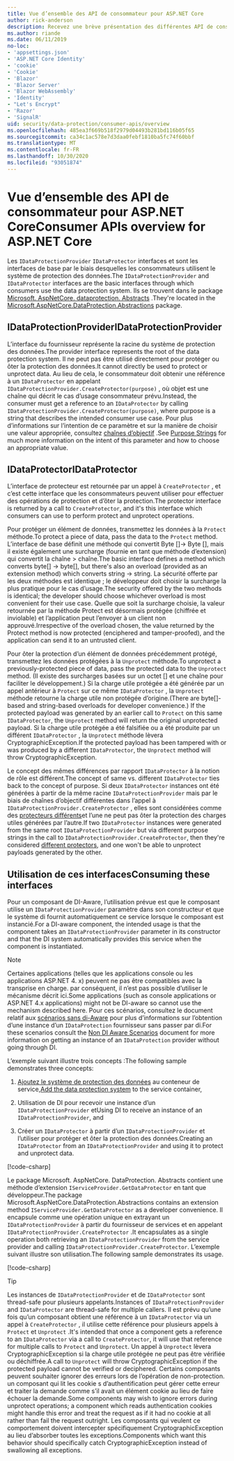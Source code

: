 ```yaml
---
title: Vue d’ensemble des API de consommateur pour ASP.NET Core
author: rick-anderson
description: Recevez une brève présentation des différentes API de consommateur disponibles dans la bibliothèque de protection des données ASP.NET Core.
ms.author: riande
ms.date: 06/11/2019
no-loc:
- 'appsettings.json'
- 'ASP.NET Core Identity'
- 'cookie'
- 'Cookie'
- 'Blazor'
- 'Blazor Server'
- 'Blazor WebAssembly'
- 'Identity'
- "Let's Encrypt"
- 'Razor'
- 'SignalR'
uid: security/data-protection/consumer-apis/overview
ms.openlocfilehash: 485ea3f669b518f2979d04493b281bd116b05f65
ms.sourcegitcommit: ca34c1ac578e7d3daa0febf1810ba5fc74f60bbf
ms.translationtype: MT
ms.contentlocale: fr-FR
ms.lasthandoff: 10/30/2020
ms.locfileid: "93051874"
---
```

# <a name="consumer-apis-overview-for-aspnet-core"></a><span data-ttu-id="d047e-103">Vue d’ensemble des API de consommateur pour ASP.NET Core</span><span class="sxs-lookup"><span data-stu-id="d047e-103">Consumer APIs overview for ASP.NET Core</span></span>

<span data-ttu-id="d047e-104">Les `IDataProtectionProvider` `IDataProtector` interfaces et sont les interfaces de base par le biais desquelles les consommateurs utilisent le système de protection des données.</span><span class="sxs-lookup"><span data-stu-id="d047e-104">The `IDataProtectionProvider` and `IDataProtector` interfaces are the basic interfaces through which consumers use the data protection system.</span></span> <span data-ttu-id="d047e-105">Ils se trouvent dans le package [Microsoft. AspNetCore. dataprotection. Abstracts](https://www.nuget.org/packages/Microsoft.AspNetCore.DataProtection.Abstractions/) .</span><span class="sxs-lookup"><span data-stu-id="d047e-105">They're located in the [Microsoft.AspNetCore.DataProtection.Abstractions](https://www.nuget.org/packages/Microsoft.AspNetCore.DataProtection.Abstractions/) package.</span></span>

## <a name="idataprotectionprovider"></a><span data-ttu-id="d047e-106">IDataProtectionProvider</span><span class="sxs-lookup"><span data-stu-id="d047e-106">IDataProtectionProvider</span></span>

<span data-ttu-id="d047e-107">L’interface du fournisseur représente la racine du système de protection des données.</span><span class="sxs-lookup"><span data-stu-id="d047e-107">The provider interface represents the root of the data protection system.</span></span> <span data-ttu-id="d047e-108">Il ne peut pas être utilisé directement pour protéger ou ôter la protection des données.</span><span class="sxs-lookup"><span data-stu-id="d047e-108">It cannot directly be used to protect or unprotect data.</span></span> <span data-ttu-id="d047e-109">Au lieu de cela, le consommateur doit obtenir une référence à un `IDataProtector` en appelant `IDataProtectionProvider.CreateProtector(purpose)` , où objet est une chaîne qui décrit le cas d’usage consommateur prévu.</span><span class="sxs-lookup"><span data-stu-id="d047e-109">Instead, the consumer must get a reference to an `IDataProtector` by calling `IDataProtectionProvider.CreateProtector(purpose)`, where purpose is a string that describes the intended consumer use case.</span></span> <span data-ttu-id="d047e-110">Pour plus d’informations sur l’intention de ce paramètre et sur la manière de choisir une valeur appropriée, consultez [chaînes d’objectif](xref:security/data-protection/consumer-apis/purpose-strings) .</span><span class="sxs-lookup"><span data-stu-id="d047e-110">See [Purpose Strings](xref:security/data-protection/consumer-apis/purpose-strings) for much more information on the intent of this parameter and how to choose an appropriate value.</span></span>

## <a name="idataprotector"></a><span data-ttu-id="d047e-111">IDataProtector</span><span class="sxs-lookup"><span data-stu-id="d047e-111">IDataProtector</span></span>

<span data-ttu-id="d047e-112">L’interface de protecteur est retournée par un appel à `CreateProtector` , et c’est cette interface que les consommateurs peuvent utiliser pour effectuer des opérations de protection et d’ôter la protection.</span><span class="sxs-lookup"><span data-stu-id="d047e-112">The protector interface is returned by a call to `CreateProtector`, and it's this interface which consumers can use to perform protect and unprotect operations.</span></span>

<span data-ttu-id="d047e-113">Pour protéger un élément de données, transmettez les données à la `Protect` méthode.</span><span class="sxs-lookup"><span data-stu-id="d047e-113">To protect a piece of data, pass the data to the `Protect` method.</span></span> <span data-ttu-id="d047e-114">L’interface de base définit une méthode qui convertit Byte []-> Byte [], mais il existe également une surcharge (fournie en tant que méthode d’extension) qui convertit la chaîne > chaîne.</span><span class="sxs-lookup"><span data-stu-id="d047e-114">The basic interface defines a method which converts byte[] -> byte[], but there's also an overload (provided as an extension method) which converts string -> string.</span></span> <span data-ttu-id="d047e-115">La sécurité offerte par les deux méthodes est identique ; le développeur doit choisir la surcharge la plus pratique pour le cas d’usage.</span><span class="sxs-lookup"><span data-stu-id="d047e-115">The security offered by the two methods is identical; the developer should choose whichever overload is most convenient for their use case.</span></span> <span data-ttu-id="d047e-116">Quelle que soit la surcharge choisie, la valeur retournée par la méthode Protect est désormais protégée (chiffrée et inviolable) et l’application peut l’envoyer à un client non approuvé.</span><span class="sxs-lookup"><span data-stu-id="d047e-116">Irrespective of the overload chosen, the value returned by the Protect method is now protected (enciphered and tamper-proofed), and the application can send it to an untrusted client.</span></span>

<span data-ttu-id="d047e-117">Pour ôter la protection d’un élément de données précédemment protégé, transmettez les données protégées à la `Unprotect` méthode.</span><span class="sxs-lookup"><span data-stu-id="d047e-117">To unprotect a previously-protected piece of data, pass the protected data to the `Unprotect` method.</span></span> <span data-ttu-id="d047e-118">(Il existe des surcharges basées sur un octet [] et une chaîne pour faciliter le développement.) Si la charge utile protégée a été générée par un appel antérieur à `Protect` sur ce même `IDataProtector` , la `Unprotect` méthode retourne la charge utile non protégée d’origine.</span><span class="sxs-lookup"><span data-stu-id="d047e-118">(There are byte[]-based and string-based overloads for developer convenience.) If the protected payload was generated by an earlier call to `Protect` on this same `IDataProtector`, the `Unprotect` method will return the original unprotected payload.</span></span> <span data-ttu-id="d047e-119">Si la charge utile protégée a été falsifiée ou a été produite par un différent `IDataProtector` , la `Unprotect` méthode lèvera CryptographicException.</span><span class="sxs-lookup"><span data-stu-id="d047e-119">If the protected payload has been tampered with or was produced by a different `IDataProtector`, the `Unprotect` method will throw CryptographicException.</span></span>

<span data-ttu-id="d047e-120">Le concept des mêmes différences par rapport `IDataProtector` à la notion de rôle est différent.</span><span class="sxs-lookup"><span data-stu-id="d047e-120">The concept of same vs. different `IDataProtector` ties back to the concept of purpose.</span></span> <span data-ttu-id="d047e-121">Si deux `IDataProtector` instances ont été générées à partir de la même racine `IDataProtectionProvider` mais par le biais de chaînes d’objectif différentes dans l’appel à `IDataProtectionProvider.CreateProtector` , elles sont considérées comme des [protecteurs différents](xref:security/data-protection/consumer-apis/purpose-strings)et l’une ne peut pas ôter la protection des charges utiles générées par l’autre.</span><span class="sxs-lookup"><span data-stu-id="d047e-121">If two `IDataProtector` instances were generated from the same root `IDataProtectionProvider` but via different purpose strings in the call to `IDataProtectionProvider.CreateProtector`, then they're considered [different protectors](xref:security/data-protection/consumer-apis/purpose-strings), and one won't be able to unprotect payloads generated by the other.</span></span>

## <a name="consuming-these-interfaces"></a><span data-ttu-id="d047e-122">Utilisation de ces interfaces</span><span class="sxs-lookup"><span data-stu-id="d047e-122">Consuming these interfaces</span></span>

<span data-ttu-id="d047e-123">Pour un composant de DI-Aware, l’utilisation prévue est que le composant utilise un `IDataProtectionProvider` paramètre dans son constructeur et que le système di fournit automatiquement ce service lorsque le composant est instancié.</span><span class="sxs-lookup"><span data-stu-id="d047e-123">For a DI-aware component, the intended usage is that the component takes an `IDataProtectionProvider` parameter in its constructor and that the DI system automatically provides this service when the component is instantiated.</span></span>

> [!NOTE]
> <span data-ttu-id="d047e-124">Certaines applications (telles que les applications console ou les applications ASP.NET 4. x) peuvent ne pas être compatibles avec la transprise en charge. par conséquent, il n’est pas possible d’utiliser le mécanisme décrit ici.</span><span class="sxs-lookup"><span data-stu-id="d047e-124">Some applications (such as console applications or ASP.NET 4.x applications) might not be DI-aware so cannot use the mechanism described here.</span></span> <span data-ttu-id="d047e-125">Pour ces scénarios, consultez le document relatif aux [scénarios sans di-Aware](xref:security/data-protection/configuration/non-di-scenarios) pour plus d’informations sur l’obtention d’une instance d’un `IDataProtection` fournisseur sans passer par di.</span><span class="sxs-lookup"><span data-stu-id="d047e-125">For these scenarios consult the [Non DI Aware Scenarios](xref:security/data-protection/configuration/non-di-scenarios) document for more information on getting an instance of an `IDataProtection` provider without going through DI.</span></span>

<span data-ttu-id="d047e-126">L’exemple suivant illustre trois concepts :</span><span class="sxs-lookup"><span data-stu-id="d047e-126">The following sample demonstrates three concepts:</span></span>

1. <span data-ttu-id="d047e-127">[Ajoutez le système de protection des données](xref:security/data-protection/configuration/overview) au conteneur de service,</span><span class="sxs-lookup"><span data-stu-id="d047e-127">[Add the data protection system](xref:security/data-protection/configuration/overview) to the service container,</span></span>

2. <span data-ttu-id="d047e-128">Utilisation de DI pour recevoir une instance d’un `IDataProtectionProvider` et</span><span class="sxs-lookup"><span data-stu-id="d047e-128">Using DI to receive an instance of an `IDataProtectionProvider`, and</span></span>

3. <span data-ttu-id="d047e-129">Créer un `IDataProtector` à partir d’un `IDataProtectionProvider` et l’utiliser pour protéger et ôter la protection des données.</span><span class="sxs-lookup"><span data-stu-id="d047e-129">Creating an `IDataProtector` from an `IDataProtectionProvider` and using it to protect and unprotect data.</span></span>

[!code-csharp[](../using-data-protection/samples/protectunprotect.cs?highlight=26,34,35,36,37,38,39,40)]

<span data-ttu-id="d047e-130">Le package Microsoft. AspNetCore. DataProtection. Abstracts contient une méthode d’extension `IServiceProvider.GetDataProtector` en tant que développeur.</span><span class="sxs-lookup"><span data-stu-id="d047e-130">The package Microsoft.AspNetCore.DataProtection.Abstractions contains an extension method `IServiceProvider.GetDataProtector` as a developer convenience.</span></span> <span data-ttu-id="d047e-131">Il encapsule comme une opération unique en extrayant un `IDataProtectionProvider` à partir du fournisseur de services et en appelant `IDataProtectionProvider.CreateProtector` .</span><span class="sxs-lookup"><span data-stu-id="d047e-131">It encapsulates as a single operation both retrieving an `IDataProtectionProvider` from the service provider and calling `IDataProtectionProvider.CreateProtector`.</span></span> <span data-ttu-id="d047e-132">L’exemple suivant illustre son utilisation.</span><span class="sxs-lookup"><span data-stu-id="d047e-132">The following sample demonstrates its usage.</span></span>

[!code-csharp[](./overview/samples/getdataprotector.cs?highlight=15)]

>[!TIP]
> <span data-ttu-id="d047e-133">Les instances de `IDataProtectionProvider` et de `IDataProtector` sont thread-safe pour plusieurs appelants.</span><span class="sxs-lookup"><span data-stu-id="d047e-133">Instances of `IDataProtectionProvider` and `IDataProtector` are thread-safe for multiple callers.</span></span> <span data-ttu-id="d047e-134">Il est prévu qu’une fois qu’un composant obtient une référence à un `IDataProtector` via un appel à `CreateProtector` , il utilise cette référence pour plusieurs appels à `Protect` et `Unprotect` .</span><span class="sxs-lookup"><span data-stu-id="d047e-134">It's intended that once a component gets a reference to an `IDataProtector` via a call to `CreateProtector`, it will use that reference for multiple calls to `Protect` and `Unprotect`.</span></span> <span data-ttu-id="d047e-135">Un appel à `Unprotect` lèvera CryptographicException si la charge utile protégée ne peut pas être vérifiée ou déchiffrée.</span><span class="sxs-lookup"><span data-stu-id="d047e-135">A call to `Unprotect` will throw CryptographicException if the protected payload cannot be verified or deciphered.</span></span> <span data-ttu-id="d047e-136">Certains composants peuvent souhaiter ignorer des erreurs lors de l’opération de non-protection. un composant qui lit les cookie s d’authentification peut gérer cette erreur et traiter la demande comme s’il avait un élément cookie au lieu de faire échouer la demande.</span><span class="sxs-lookup"><span data-stu-id="d047e-136">Some components may wish to ignore errors during unprotect operations; a component which reads authentication cookies might handle this error and treat the request as if it had no cookie at all rather than fail the request outright.</span></span> <span data-ttu-id="d047e-137">Les composants qui veulent ce comportement doivent intercepter spécifiquement CryptographicException au lieu d’absorber toutes les exceptions.</span><span class="sxs-lookup"><span data-stu-id="d047e-137">Components which want this behavior should specifically catch CryptographicException instead of swallowing all exceptions.</span></span>
